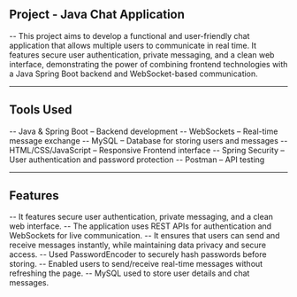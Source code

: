 ## Project - Java Chat Application

  -- This project aims to develop a functional and user-friendly chat application 
     that allows multiple users to communicate in real time. It features secure 
     user authentication, private messaging, and a clean web interface,
     demonstrating the power of combining frontend technologies with a Java 
     Spring Boot backend and WebSocket-based communication.
     
---

## Tools Used

  -- Java & Spring Boot – Backend development
  -- WebSockets – Real-time message exchange
  -- MySQL – Database for storing users and messages
  -- HTML/CSS/JavaScript – Responsive Frontend interface
  -- Spring Security – User authentication and password protection
  -- Postman – API testing

---

## Features

  -- It features secure user authentication, private messaging, and a clean web interface.
  -- The application uses REST APIs for authentication and WebSockets for live communication.
  -- It ensures that users can send and receive messages instantly, while maintaining data privacy and secure access.
  -- Used PasswordEncoder to securely hash passwords before storing.
  -- Enabled users to send/receive real-time messages without refreshing the page.
  -- MySQL used to store user details and chat messages.
